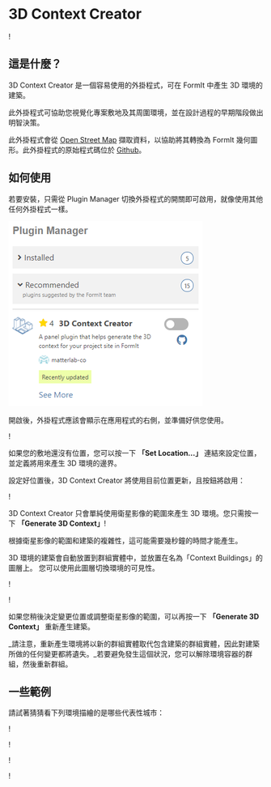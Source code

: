 # 3D Context Creator

\![](<../../.gitbook/assets/3D Context Creator_new.gif>)

## 這是什麼？

3D Context Creator 是一個容易使用的外掛程式，可在 FormIt 中產生 3D 環境的建築。

此外掛程式可協助您視覺化專案敷地及其周圍環境，並在設計過程的早期階段做出明智決策。

此外掛程式會從 [Open Street Map](https://www.openstreetmap.org/about) 擷取資料，以協助將其轉換為 FormIt 幾何圖形。此外掛程式的原始程式碼位於 [Github](https://github.com/matterlab-co/FormIt-Context-Plugin)。

## 如何使用

若要安裝，只需從 Plugin Manager 切換外掛程式的開關即可啟用，就像使用其他任何外掛程式一樣。

![](../../.gitbook/assets/contextcreator3.png)

開啟後，外掛程式應該會顯示在應用程式的右側，並準備好供您使用。

\![](<../../.gitbook/assets/3D Context Creator new_no location (1).png>)

如果您的敷地還沒有位置，您可以按一下 **「Set Location...」** 連結來設定位置，並定義將用來產生 3D 環境的邊界。

設定好位置後，3D Context Creator 將使用目前位置更新，且按鈕將啟用：

\![](<../../.gitbook/assets/3D Context Creator new_with location.png>)

3D Context Creator 只會單純使用衛星影像的範圍來產生 3D 環境。您只需按一下 **「Generate 3D Context」**!

根據衛星影像的範圍和建築的複雜性，這可能需要幾秒鐘的時間才能產生。

3D 環境的建築會自動放置到群組實體中，並放置在名為「Context Buildings」的圖層上。 您可以使用此圖層切換環境的可見性。

\![](<../../.gitbook/assets/3D Context Creator_layers.png>)

\![](<../../.gitbook/assets/3D Context Creator_NYC.png>)

如果您稍後決定變更位置或調整衛星影像的範圍，可以再按一下 **「Generate 3D Context」** 重新產生建築。

_請注意，重新產生環境將以新的群組實體取代包含建築的群組實體，因此對建築所做的任何變更都將遺失。_若要避免發生這個狀況，您可以解除環境容器的群組，然後重新群組。

## **一些範例**

請試著猜猜看下列環境描繪的是哪些代表性城市：

\![](<../../.gitbook/assets/image (2) (1).png>)

\![](<../../.gitbook/assets/image (34).png>)

\![](<../../.gitbook/assets/image (13) (1) (1).png>)

\![](<../../.gitbook/assets/image (59).png>)
